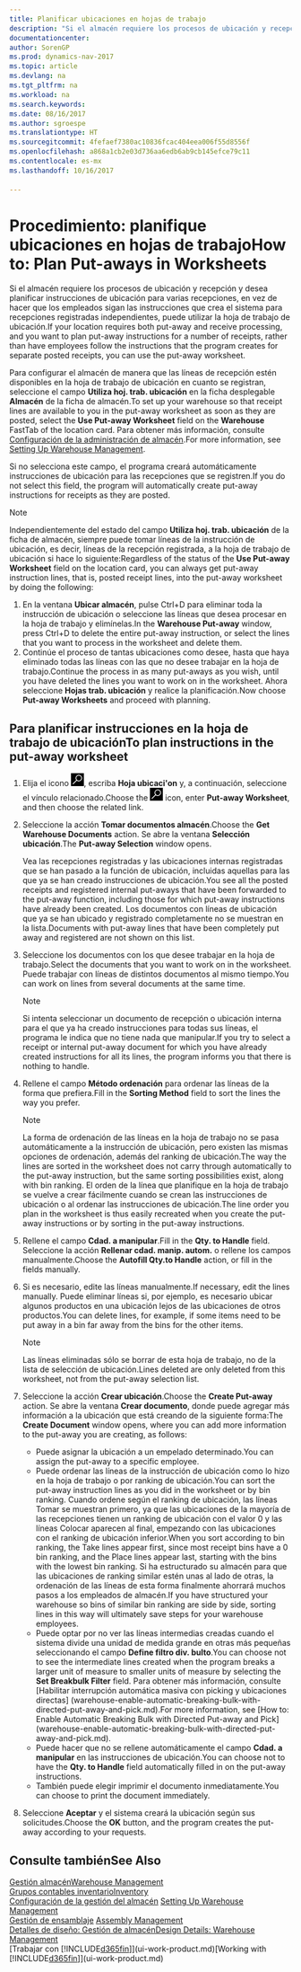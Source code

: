 ```yaml
---
title: Planificar ubicaciones en hojas de trabajo
description: "Si el almacén requiere los procesos de ubicación y recepción y desea planificar instrucciones de ubicación para varias recepciones, en vez de hacer que los empleados sigan las instrucciones que crea el sistema para recepciones registradas independientes, puede utilizar la hoja de trabajo de ubicación."
documentationcenter: 
author: SorenGP
ms.prod: dynamics-nav-2017
ms.topic: article
ms.devlang: na
ms.tgt_pltfrm: na
ms.workload: na
ms.search.keywords: 
ms.date: 08/16/2017
ms.author: sgroespe
ms.translationtype: HT
ms.sourcegitcommit: 4fefaef7380ac10836fcac404eea006f55d8556f
ms.openlocfilehash: a868a1cb2e03d736aa6edb6ab9cb145efce79c11
ms.contentlocale: es-mx
ms.lasthandoff: 10/16/2017

---
```

# <a name="how-to-plan-put-aways-in-worksheets"></a><span data-ttu-id="997d5-103">Procedimiento: planifique ubicaciones en hojas de trabajo</span><span class="sxs-lookup"><span data-stu-id="997d5-103">How to: Plan Put-aways in Worksheets</span></span>
<span data-ttu-id="997d5-104">Si el almacén requiere los procesos de ubicación y recepción y desea planificar instrucciones de ubicación para varias recepciones, en vez de hacer que los empleados sigan las instrucciones que crea el sistema para recepciones registradas independientes, puede utilizar la hoja de trabajo de ubicación.</span><span class="sxs-lookup"><span data-stu-id="997d5-104">If your location requires both put-away and receive processing, and you want to plan put-away instructions for a number of receipts, rather than have employees follow the instructions that the program creates for separate posted receipts, you can use the put-away worksheet.</span></span>  

<span data-ttu-id="997d5-105">Para configurar el almacén de manera que las líneas de recepción estén disponibles en la hoja de trabajo de ubicación en cuanto se registran, seleccione el campo **Utiliza hoj. trab. ubicación** en la ficha desplegable **Almacén** de la ficha de almacén.</span><span class="sxs-lookup"><span data-stu-id="997d5-105">To set up your warehouse so that receipt lines are available to you in the put-away worksheet as soon as they are posted, select the **Use Put-away Worksheet** field on the **Warehouse** FastTab of the location card.</span></span> <span data-ttu-id="997d5-106">Para obtener más información, consulte [Configuración de la administración de almacén](warehouse-setup-warehouse.md).</span><span class="sxs-lookup"><span data-stu-id="997d5-106">For more information, see [Setting Up Warehouse Management](warehouse-setup-warehouse.md).</span></span>  

<span data-ttu-id="997d5-107">Si no selecciona este campo, el programa creará automáticamente instrucciones de ubicación para las recepciones que se registren.</span><span class="sxs-lookup"><span data-stu-id="997d5-107">If you do not select this field, the program will automatically create put-away instructions for receipts as they are posted.</span></span>  

> [!NOTE]  
>  <span data-ttu-id="997d5-108">Independientemente del estado del campo **Utiliza hoj. trab. ubicación** de la ficha de almacén, siempre puede tomar líneas de la instrucción de ubicación, es decir, líneas de la recepción registrada, a la hoja de trabajo de ubicación si hace lo siguiente:</span><span class="sxs-lookup"><span data-stu-id="997d5-108">Regardless of the status of the **Use Put-away Worksheet** field on the location card, you can always get put-away instruction lines, that is, posted receipt lines, into the put-away worksheet by doing the following:</span></span>  
>   
>  1.  <span data-ttu-id="997d5-109">En la ventana **Ubicar almacén**, pulse Ctrl+D para eliminar toda la instrucción de ubicación o seleccione las líneas que desea procesar en la hoja de trabajo y elimínelas.</span><span class="sxs-lookup"><span data-stu-id="997d5-109">In the **Warehouse Put-away** window, press Ctrl+D to delete the entire put-away instruction, or select the lines that you want to process in the worksheet and delete them.</span></span>  
> 2.  <span data-ttu-id="997d5-110">Continúe el proceso de tantas ubicaciones como desee, hasta que haya eliminado todas las líneas con las que no desee trabajar en la hoja de trabajo.</span><span class="sxs-lookup"><span data-stu-id="997d5-110">Continue the process in as many put-aways as you wish, until you have deleted the lines you want to work on in the worksheet.</span></span> <span data-ttu-id="997d5-111">Ahora seleccione **Hojas trab. ubicación** y realice la planificación.</span><span class="sxs-lookup"><span data-stu-id="997d5-111">Now choose **Put-away Worksheets** and proceed with planning.</span></span>  

## <a name="to-plan-instructions-in-the-put-away-worksheet"></a><span data-ttu-id="997d5-112">Para planificar instrucciones en la hoja de trabajo de ubicación</span><span class="sxs-lookup"><span data-stu-id="997d5-112">To plan instructions in the put-away worksheet</span></span>  
1.  <span data-ttu-id="997d5-113">Elija el icono ![Buscar página o informe](media/ui-search/search_small.png "icono Buscar página o informe"), escriba **Hoja ubicaci'on** y, a continuación, seleccione el vínculo relacionado.</span><span class="sxs-lookup"><span data-stu-id="997d5-113">Choose the ![Search for Page or Report](media/ui-search/search_small.png "Search for Page or Report icon") icon, enter **Put-away Worksheet**, and then choose the related link.</span></span>  
2.  <span data-ttu-id="997d5-114">Seleccione la acción **Tomar documentos almacén**.</span><span class="sxs-lookup"><span data-stu-id="997d5-114">Choose the **Get Warehouse Documents** action.</span></span> <span data-ttu-id="997d5-115">Se abre la ventana **Selección ubicación**.</span><span class="sxs-lookup"><span data-stu-id="997d5-115">The **Put-away Selection** window opens.</span></span>  

    <span data-ttu-id="997d5-116">Vea las recepciones registradas y las ubicaciones internas registradas que se han pasado a la función de ubicación, incluidas aquellas para las que ya se han creado instrucciones de ubicación.</span><span class="sxs-lookup"><span data-stu-id="997d5-116">You see all the posted receipts and registered internal put-aways that have been forwarded to the put-away function, including those for which put-away instructions have already been created.</span></span> <span data-ttu-id="997d5-117">Los documentos con líneas de ubicación que ya se han ubicado y registrado completamente no se muestran en la lista.</span><span class="sxs-lookup"><span data-stu-id="997d5-117">Documents with put-away lines that have been completely put away and registered are not shown on this list.</span></span>  

3. <span data-ttu-id="997d5-118">Seleccione los documentos con los que desee trabajar en la hoja de trabajo.</span><span class="sxs-lookup"><span data-stu-id="997d5-118">Select the documents that you want to work on in the worksheet.</span></span> <span data-ttu-id="997d5-119">Puede trabajar con líneas de distintos documentos al mismo tiempo.</span><span class="sxs-lookup"><span data-stu-id="997d5-119">You can work on lines from several documents at the same time.</span></span>  

    > [!NOTE]  
    >  <span data-ttu-id="997d5-120">Si intenta seleccionar un documento de recepción o ubicación interna para el que ya ha creado instrucciones para todas sus líneas, el programa le indica que no tiene nada que manipular.</span><span class="sxs-lookup"><span data-stu-id="997d5-120">If you try to select a receipt or internal put-away document for which you have already created instructions for all its lines, the program informs you that there is nothing to handle.</span></span>  

4. <span data-ttu-id="997d5-121">Rellene el campo **Método ordenación** para ordenar las líneas de la forma que prefiera.</span><span class="sxs-lookup"><span data-stu-id="997d5-121">Fill in the **Sorting Method** field to sort the lines the way you prefer.</span></span>  

    > [!NOTE]  
    >  <span data-ttu-id="997d5-122">La forma de ordenación de las líneas en la hoja de trabajo no se pasa automáticamente a la instrucción de ubicación, pero existen las mismas opciones de ordenación, además del ranking de ubicación.</span><span class="sxs-lookup"><span data-stu-id="997d5-122">The way the lines are sorted in the worksheet does not carry through automatically to the put-away instruction, but the same sorting possibilities exist, along with bin ranking.</span></span> <span data-ttu-id="997d5-123">El orden de la línea que planifique en la hoja de trabajo se vuelve a crear fácilmente cuando se crean las instrucciones de ubicación o al ordenar las instrucciones de ubicación.</span><span class="sxs-lookup"><span data-stu-id="997d5-123">The line order you plan in the worksheet is thus easily recreated when you create the put-away instructions or by sorting in the put-away instructions.</span></span>  

5.  <span data-ttu-id="997d5-124">Rellene el campo **Cdad. a manipular**.</span><span class="sxs-lookup"><span data-stu-id="997d5-124">Fill in the **Qty. to Handle** field.</span></span> <span data-ttu-id="997d5-125">Seleccione la acción **Rellenar cdad. manip. autom.** o rellene los campos manualmente.</span><span class="sxs-lookup"><span data-stu-id="997d5-125">Choose the **Autofill Qty.to Handle** action, or fill in the fields manually.</span></span>  
6.  <span data-ttu-id="997d5-126">Si es necesario, edite las líneas manualmente.</span><span class="sxs-lookup"><span data-stu-id="997d5-126">If necessary, edit the lines manually.</span></span> <span data-ttu-id="997d5-127">Puede eliminar líneas si, por ejemplo, es necesario ubicar algunos productos en una ubicación lejos de las ubicaciones de otros productos.</span><span class="sxs-lookup"><span data-stu-id="997d5-127">You can delete lines, for example, if some items need to be put away in a bin far away from the bins for the other items.</span></span>  

    > [!NOTE]  
    >  <span data-ttu-id="997d5-128">Las líneas eliminadas sólo se borrar de esta hoja de trabajo, no de la lista de selección de ubicación.</span><span class="sxs-lookup"><span data-stu-id="997d5-128">Lines deleted are only deleted from this worksheet, not from the put-away selection list.</span></span>  

7.  <span data-ttu-id="997d5-129">Seleccione la acción **Crear ubicación**.</span><span class="sxs-lookup"><span data-stu-id="997d5-129">Choose the **Create Put-away** action.</span></span> <span data-ttu-id="997d5-130">Se abre la ventana **Crear documento**, donde puede agregar más información a la ubicación que está creando de la siguiente forma:</span><span class="sxs-lookup"><span data-stu-id="997d5-130">The **Create Document** window opens, where you can add more information to the put-away you are creating, as follows:</span></span>  

    -   <span data-ttu-id="997d5-131">Puede asignar la ubicación a un empelado determinado.</span><span class="sxs-lookup"><span data-stu-id="997d5-131">You can assign the put-away to a specific employee.</span></span>  
    -   <span data-ttu-id="997d5-132">Puede ordenar las líneas de la instrucción de ubicación como lo hizo en la hoja de trabajo o por ranking de ubicación.</span><span class="sxs-lookup"><span data-stu-id="997d5-132">You can sort the put-away instruction lines as you did in the worksheet or by bin ranking.</span></span> <span data-ttu-id="997d5-133">Cuando ordene según el ranking de ubicación, las líneas Tomar se muestran primero, ya que las ubicaciones de la mayoría de las recepciones tienen un ranking de ubicación con el valor 0 y las líneas Colocar aparecen al final, empezando con las ubicaciones con el ranking de ubicación inferior.</span><span class="sxs-lookup"><span data-stu-id="997d5-133">When you sort according to bin ranking, the Take lines appear first, since most receipt bins have a 0 bin ranking, and the Place lines appear last, starting with the bins with the lowest bin ranking.</span></span> <span data-ttu-id="997d5-134">Si ha estructurado su almacén para que las ubicaciones de ranking similar estén unas al lado de otras, la ordenación de las líneas de esta forma finalmente ahorrará muchos pasos a los empleados de almacén.</span><span class="sxs-lookup"><span data-stu-id="997d5-134">If you have structured your warehouse so bins of similar bin ranking are side by side, sorting lines in this way will ultimately save steps for your warehouse employees.</span></span>  
    -   <span data-ttu-id="997d5-135">Puede optar por no ver las líneas intermedias creadas cuando el sistema divide una unidad de medida grande en otras más pequeñas seleccionando el campo **Define filtro div. bulto**.</span><span class="sxs-lookup"><span data-stu-id="997d5-135">You can choose not to see the intermediate lines created when the program breaks a larger unit of measure to smaller units of measure by selecting the **Set Breakbulk Filter** field.</span></span> <span data-ttu-id="997d5-136">Para obtener más información, consulte [Habilitar interrupción automática masiva con picking y ubicaciones directas] (warehouse-enable-automatic-breaking-bulk-with-directed-put-away-and-pick.md).</span><span class="sxs-lookup"><span data-stu-id="997d5-136">For more information, see [How to: Enable Automatic Breaking Bulk with Directed Put-away and Pick] (warehouse-enable-automatic-breaking-bulk-with-directed-put-away-and-pick.md).</span></span>  
    -   <span data-ttu-id="997d5-137">Puede hacer que no se rellene automáticamente el campo **Cdad. a manipular** en las instrucciones de ubicación.</span><span class="sxs-lookup"><span data-stu-id="997d5-137">You can choose not to have the **Qty. to Handle** field automatically filled in on the put-away instructions.</span></span>  
    -   <span data-ttu-id="997d5-138">También puede elegir imprimir el documento inmediatamente.</span><span class="sxs-lookup"><span data-stu-id="997d5-138">You can choose to print the document immediately.</span></span>  

8.  <span data-ttu-id="997d5-139">Seleccione **Aceptar** y el sistema creará la ubicación según sus solicitudes.</span><span class="sxs-lookup"><span data-stu-id="997d5-139">Choose the **OK** button, and the program creates the put-away according to your requests.</span></span>  

## <a name="see-also"></a><span data-ttu-id="997d5-140">Consulte también</span><span class="sxs-lookup"><span data-stu-id="997d5-140">See Also</span></span>  
[<span data-ttu-id="997d5-141">Gestión almacén</span><span class="sxs-lookup"><span data-stu-id="997d5-141">Warehouse Management</span></span>](warehouse-manage-warehouse.md)  
[<span data-ttu-id="997d5-142">Grupos contables inventario</span><span class="sxs-lookup"><span data-stu-id="997d5-142">Inventory</span></span>](inventory-manage-inventory.md)  
<span data-ttu-id="997d5-143">[Configuración de la gestión del almacén](warehouse-setup-warehouse.md)   </span><span class="sxs-lookup"><span data-stu-id="997d5-143">[Setting Up Warehouse Management](warehouse-setup-warehouse.md)   </span></span>  
<span data-ttu-id="997d5-144">[Gestión de ensamblaje](assembly-assemble-items.md)  </span><span class="sxs-lookup"><span data-stu-id="997d5-144">[Assembly Management](assembly-assemble-items.md)  </span></span>  
[<span data-ttu-id="997d5-145">Detalles de diseño: Gestión de almacén</span><span class="sxs-lookup"><span data-stu-id="997d5-145">Design Details: Warehouse Management</span></span>](design-details-warehouse-management.md)  
<span data-ttu-id="997d5-146">[Trabajar con [!INCLUDE[d365fin](includes/d365fin_md.md)]](ui-work-product.md)</span><span class="sxs-lookup"><span data-stu-id="997d5-146">[Working with [!INCLUDE[d365fin](includes/d365fin_md.md)]](ui-work-product.md)</span></span>

